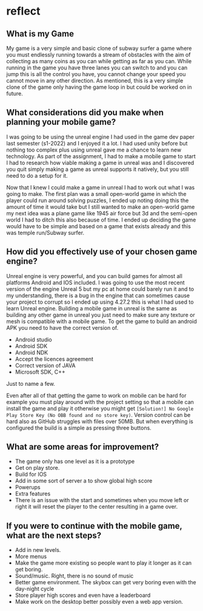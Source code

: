 # reflect

## What is my Game

My game is a very simple and basic clone of subway surfer a game where you must endlessly running towards a stream of obstacles with the aim of collecting as many coins as you can while getting as far as you can. While running in the game you have three lanes you can switch to and you can jump this is all the control you have, you cannot change your speed you cannot move in any other direction.
As mentioned, this is a very simple clone of the game only having the game loop in but could be worked on in future.


## What considerations did you make when planning your mobile game?
I was going to be using the unreal engine I had used in the game dev paper last semester (s1-2022) and I enjoyed it a lot. I had used unity before but nothing too complex plus using unreal gave me a chance to learn new technology. As part of the assignment, I had to make a mobile game to start I had to research how viable making a game in unreal was and I discovered you quit simply making a game as unreal supports it natively, but you still need to do a setup for it. 

Now that I knew I could make a game in unreal I had to work out what I was going to make. The first plan was a small open-world game in which the player could run around solving puzzles, I ended up noting doing this the amount of time it would take but I still wanted to make an open-world game my next idea was a plane game like 1945 air force but 3d and the semi-open world I had to ditch this also because of time. I ended up deciding the game would have to be simple and based on a game that exists already and this was temple run/Subway surfer.



## How did you effectively use of your chosen game engine?
Unreal engine is very powerful, and you can build games for almost all platforms Android and IOS included. I was going to use the most recent version of the engine Unreal 5 but my pc at home could barely run it and to my understanding, there is a bug in the engine that can sometimes cause your project to corrupt so I ended up using 4.27.2 this is what I had used to learn Unreal engine. Building a mobile game in unreal is the same as building any other game in unreal you just need to make sure any texture or mesh is compatible with a mobile game. 
To get the game to build an android APK you need to have the correct version of.
-	Android studio 
-	Android SDK
-	Android NDK
-	Accept the licences agreement 
-	Correct version of JAVA 
-	Microsoft SDK, C++ 


Just to name a few.

Even after all of that getting the game to work on mobile can be hard for example you must play around with the project setting so that a mobile can install the game and play it otherwise you might get  `[Solution!] No Google Play Store Key (No OBB found and no store key)`. Version control can be hard also as GitHub struggles with files over 50MB. But when everything is configured the build is a simple as pressing three buttons.



## What are some areas for improvement?
-	The game only has one level as it is a prototype 
-	Get on play store. 
-	Build for IOS 
-	Add in some sort of server a to show global high score
-	Powerups 
-	Extra features 
-	There is an issue with the start and sometimes when you move left or right it will reset the player to the center resulting in a game over.
## If you were to continue with the mobile game, what are the next steps?

-	Add in new levels. 
-	More menus 
-	Make the game more existing so people want to play it longer as it can get boring.
-	Sound/music. Right, there is no sound of music 
-	Better game environment. The skybox can get very boring even with the day-night cycle 
-	Store player high scores and even have a leaderboard
-	Make work on the desktop better possibly even a web app version.


